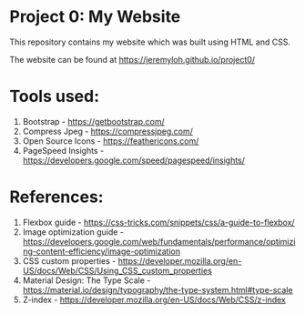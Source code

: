 # Project 0: My Website

This repository contains my website which was built using HTML and CSS.

The website can be found at https://jeremyloh.github.io/project0/

# Tools used:

1. Bootstrap - https://getbootstrap.com/
1. Compress Jpeg - https://compressjpeg.com/
1. Open Source Icons - https://feathericons.com/
1. PageSpeed Insights - https://developers.google.com/speed/pagespeed/insights/

# References:

1. Flexbox guide - https://css-tricks.com/snippets/css/a-guide-to-flexbox/
1. Image optimization guide - https://developers.google.com/web/fundamentals/performance/optimizing-content-efficiency/image-optimization
1. CSS custom properties - https://developer.mozilla.org/en-US/docs/Web/CSS/Using_CSS_custom_properties
1. Material Design: The Type Scale - https://material.io/design/typography/the-type-system.html#type-scale
1. Z-index - https://developer.mozilla.org/en-US/docs/Web/CSS/z-index
